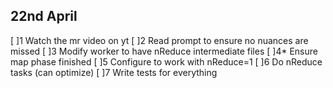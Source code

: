 ## 22nd April
  [ ]1 Watch the mr video on yt
	[ ]2 Read prompt to ensure no nuances are missed
  [ ]3 Modify worker to have nReduce intermediate files
	[ ]4* Ensure map phase finished
	[ ]5 Configure to work with nReduce=1
	[ ]6 Do nReduce tasks (can optimize)
	[ ]7 Write tests for everything

